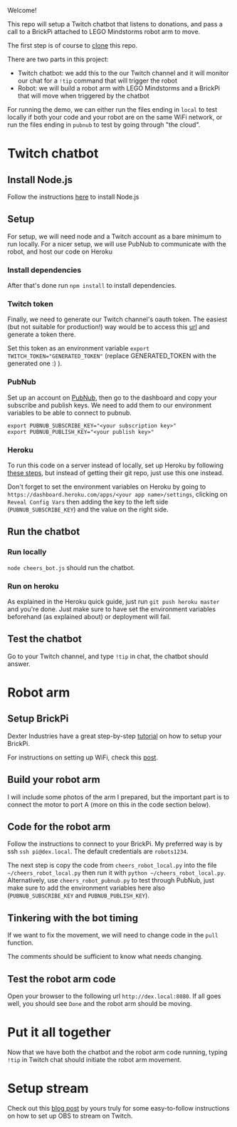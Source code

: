 Welcome!

This repo will setup a Twitch chatbot that listens to donations, and pass a call to a BrickPi attached to LEGO Mindstorms robot arm to move.

The first step is of course to [clone](https://git-scm.com/book/en/v2/Git-Basics-Getting-a-Git-Repository) this repo.

There are two parts in this project:
- Twitch chatbot: we add this to the our Twitch channel and it will monitor our chat for a `!tip` command that will trigger the robot
- Robot: we will build a robot arm with LEGO Mindstorms and a BrickPi that will move when triggered by the chatbot

For running the demo, we can either run the files ending in `local` to test locally if both your code and your robot are on the same WiFi network, or run the files ending in `pubnub` to test by going through "the cloud".

# Twitch chatbot

## Install Node.js

Follow the instructions [here](https://nodejs.org/en/download/package-manager/#nvm) to install Node.js

## Setup

For setup, we will need node and a Twitch account as a bare minimum to run locally.
For a nicer setup, we will use PubNub to communicate with the robot, and host our code on Heroku

### Install dependencies

After that's done run `npm install` to install dependencies.

### Twitch token

Finally, we need to generate our Twitch channel's oauth token. The easiest (but not suitable for production!) way would be to access this [url](https://twitchapps.com/tmi/) and generate a token there.

Set this token as an environment variable `export TWITCH_TOKEN="GENERATED_TOKEN"` (replace GENERATED_TOKEN with the generated one :) ).

### PubNub

Set up an account on [PubNub](https://www.pubnub.com/), then go to the dashboard and copy your subscribe and publish keys. We need to add them to our environment variables to be able to connect to pubnub.
```
export PUBNUB_SUBSCRIBE_KEY="<your subscription key>"
export PUBNUB_PUBLISH_KEY="<your publish key>"
```

### Heroku

To run this code on a server instead of locally, set up Heroku by following [these steps](https://devcenter.heroku.com/articles/getting-started-with-nodejs), but instead of getting their git repo, just use this one instead.

Don't forget to set the environment variables on Heroku by going to `https://dashboard.heroku.com/apps/<your app name>/settings`, clicking on `Reveal Config Vars` then adding the key to the left side (`PUBNUB_SUBSCRIBE_KEY`) and the value on the right side.

## Run the chatbot

### Run locally

`node cheers_bot.js` should run the chatbot.

### Run on heroku

As explained in the Heroku quick guide, just run `git push heroku master` and you're done. Just make sure to have set the environment variables beforehand (as explained about) or deployment will fail.

## Test the chatbot

Go to your Twitch channel, and type `!tip` in chat, the chatbot should answer.

# Robot arm

## Setup BrickPi

Dexter Industries have a great step-by-step [tutorial](https://www.dexterindustries.com/BrickPi/brickpi3-getting-started/) on how to setup your BrickPi.

For instructions on setting up WiFi, check this [post](https://www.raspberrypi.org/documentation/configuration/wireless/wireless-cli.md).

## Build your robot arm

I will include some photos of the arm I prepared, but the important part is to connect the motor to port A (more on this in the code section below).

## Code for the robot arm

Follow the instructions to connect to your BrickPi.
My preferred way is by ssh `ssh pi@dex.local`. The default credentials are `robots1234`.

The next step is copy the code from `cheers_robot_local.py` into the file `~/cheers_robot_local.py` then run it with `python ~/cheers_robot_local.py`.
Alternatively, use `cheers_robot_pubnub.py` to test through PubNub, just make sure to add the environment variables here also (`PUBNUB_SUBSCRIBE_KEY` and `PUBNUB_PUBLISH_KEY`).

## Tinkering with the bot timing

If we want to fix the movement, we will need to change code in the `pull` function.

The comments should be sufficient to know what needs changing.

## Test the robot arm code

Open your browser to the following url `http://dex.local:8080`. If all goes well, you should see `Done` and the robot arm should be moving.

# Put it all together

Now that we have both the chatbot and the robot arm code running, typing `!tip` in Twitch chat should initiate the robot arm movement.

# Setup stream

Check out this [blog post](http://dev.en-japan.io/user-test-with-obs/) by yours truly for some easy-to-follow instructions on how to set up OBS to stream on Twitch.
